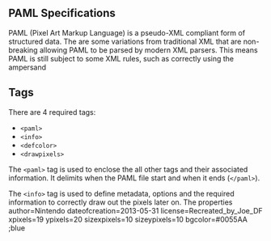 PAML Specifications
--------------------------------------

PAML (Pixel Art Markup Language) is a pseudo-XML compliant form of structured data. The are some variations from traditional XML that are non-breaking allowing PAML to be parsed by modern XML parsers. This means PAML is still subject to some XML rules, such as correctly using the ampersand

## Tags
There are 4 required tags:
- `<paml>`
- `<info>`
- `<defcolor>`
- `<drawpixels>`

The `<paml>` tag is used to enclose the all other tags and their associated information. It delimits when the PAML file start and when it ends (`</paml>`).
  
The `<info>` tag is used to define metadata, options and the required information to correctly draw out the pixels later on. The properties
author=Nintendo
				dateofcreation=2013-05-31
				license=Recreated_by_Joe_DF
				xpixels=19
				ypixels=20
				sizexpixels=10
				sizeypixels=10
				bgcolor=#0055AA ;blue